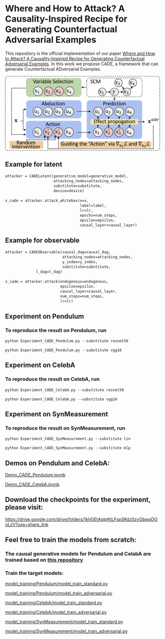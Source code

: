 # Where and How to Attack? A Causality-Inspired Recipe for Generating Counterfactual Adversarial Examples

This repository is the official implementation of our paper [Where and How to Attack? A Causality-Inspired Recipe for Generating Counterfactual Adversarial Examples](https://arxiv.org/abs/2312.13628).
In this work we propose CADE, a framework that can generate Counterfactual ADversarial Examples.

![framework of CADE.](framework.png)

## Example for latent
```
attacker = CADELatent(generative_model=generative_model, 
                      attacking_nodes=attacking_nodes, 
                      substitute=substitute, 
                      device=device)
                      
x_cade = attacker.attack_whitebox(x=x, 
                                  label=label, 
                                  lr=lr, 
                                  epochs=num_steps, 
                                  epsilon=epsilon,
                                  causal_layer=causal_layer)                  
```


## Example for observable
```
attacker = CADEObservable(causal_dag=causal_dag, 
                          attacking_nodes=attacking_nodes, 
                          y_index=y_index, 
                          substitute=substitute,
			  l_dag=l_dag)
                          
x_cade = attacker.attack(endogenous=endogenous, 
                         epsilon=epsilon, 
                         causal_layer=causal_layer,
                         num_steps=num_steps,
                         lr=lr)                                                   
```

## Experiment on Pendulum
### To reproduce the result on Pendulum, run 
```
python Experiment_CADE_Pendulum.py --substitute resnet50
```

```
python Experiment_CADE_Pendulum.py --substitute vgg16
```


## Experiment on CelebA
### To reproduce the result on CelebA, run 
```
python Experiment_CADE_CelebA.py --substitute resnet50
```

```
python Experiment_CADE_CelebA.py --substitute vgg16
```

## Experiment on SynMeasurement
### To reproduce the result on SynMeasurement, run 
```
python Experiment_CADE_SynMeasurement.py --substitute lin
```

```
python Experiment_CADE_SynMeasurement.py --substitute mlp
```

## Demos on Pendulum and CelebA:
[Demo_CADE_Pendulum.ipynb](Demo_CADE_Pendulum.ipynb)

[Demo_CADE_CelebA.ipynb](Demo_CADE_CelebA.ipynb)

## Download the checkpoints for the experiment, please visit:

https://drive.google.com/drive/folders/1khGEtAqlpKtLFspSKdz5zyObwpDGoLzV?usp=share_link

## Feel free to train the models from scratch:

### The causal generative models for Pendulum and CelabA are trained based on [this repository](https://github.com/xwshen51/DEAR)

### Train the target models:

[model_training/Pendulum/model_train_standard.py](model_training/Pendulum/model_train_standard.py)

[model_training/Pendulum/model_train_adversarial.py](model_training/Pendulum/model_train_adversarial.py)

[model_training/CelebA/model_train_standard.py](model_training/CelebA/model_train_standard.py)

[model_training/CelebA/model_train_adversarial.py](model_training/CelebA/model_train_adversarial.py)

[model_training/SynMeasurement/model_train_standard.py](model_training/SynMeasurement/model_train_standard.py)

[model_training/SynMeasurement/model_train_adversarial.py](model_training/SynMeasurement/model_train_adversarial.py)


